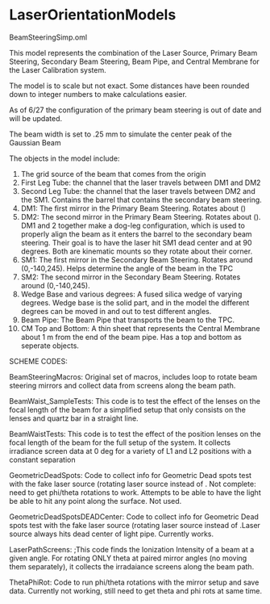 # LaserOrientationModels

BeamSteeringSimp.oml

This model represents the combination of the Laser Source, Primary Beam Steering, Secondary Beam Steering, Beam Pipe, and Central Membrane for the Laser Calibration system. 

The model is to scale but not exact. Some distances have been rounded down to integer numbers to make calculations easier. 

As of 6/27 the configuration of the primary beam steering is out of date and will be updated.

The beam width is set to .25 mm to simulate the center peak of the Gaussian Beam

The objects in the model include:
1) The grid source of the beam that comes from the origin
2) First Leg Tube: the channel that the laser travels between DM1 and DM2
3) Second Leg Tube: the channel that the laser travels between DM2 and the SM1. Contains the barrel that contains the secondary beam steering. 
4) DM1: The first mirror in the Primary Beam Steering. Rotates about ()
5) DM2: The second mirror in the Primary Beam Steering. Rotates about (). DM1 and 2 together make a dog-leg configuration, which is used to properly align the beam as it enters the barrel to the secondary beam steering. Their goal is to have the laser hit SM1 dead center and at 90 degrees. Both are kinematic mounts so they rotate about their corner.
6) SM1: The first mirror in the Secondary Beam Steering. Rotates around (0,-140,245). Helps determine the angle of the beam in the TPC
7) SM2: The second mirror in the Secondary Beam Steering. Rotates around (0,-140,245). 
8) Wedge Base and various degrees: A fused silica wedge of varying degrees. Wedge base is the solid part, and in the model the different degrees can be moved in and out to test different angles.
9) Beam Pipe: The Beam Pipe that transports the beam to the TPC. 
10) CM Top and Bottom: A thin sheet that represents the Central Membrane about 1 m from the end of the beam pipe. Has a top and bottom as seperate objects.



SCHEME CODES:


BeamSteeringMacros: Original set of macros, includes loop to rotate beam steering mirrors and collect data from screens along the beam path. 

BeamWaist_SampleTests: This code is to test the effect of the lenses on the focal length of the beam for a simplified setup that only consists on the lenses and quartz bar in a straight line.

BeamWaistTests: This code is to test the effect of the position lenses on the focal length of the beam for the full setup of the system. It collects irradiance screen data at 0 deg for a variety of L1 and L2 positions with a constant separation

GeometricDeadSpots: Code to collect info for Geometric Dead spots test with the fake laser source (rotating laser source instead of . Not complete: need to get phi/theta rotations to work. Attempts to be able to have the light be able to hit any point along the surface. Not used.

GeometricDeadSpotsDEADCenter: Code to collect info for Geometric Dead spots test with the fake laser source (rotating laser source instead of .Laser source always hits dead center of light pipe. Currently works. 

LaserPathScreens: ;This code finds the Ionization Intensity of a beam at a given angle. For rotating ONLY theta at paired mirror angles (no moving them separately), it collects the irradaiance screens along the beam path.

ThetaPhiRot: Code to run phi/theta rotations with the mirror setup and save data. Currently not working, still need to get theta and phi rots at same time.
